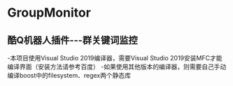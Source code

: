 # GroupMonitor
## 酷Q机器人插件---群关键词监控

-本项目使用Visual Studio 2019编译器，需要Visual Studio 2019安装MFC才能编译界面（安装方法请参考百度）
-如果使用其他版本的编译器，则需要自己手动编译boost中的filesystem、regex两个静态库
